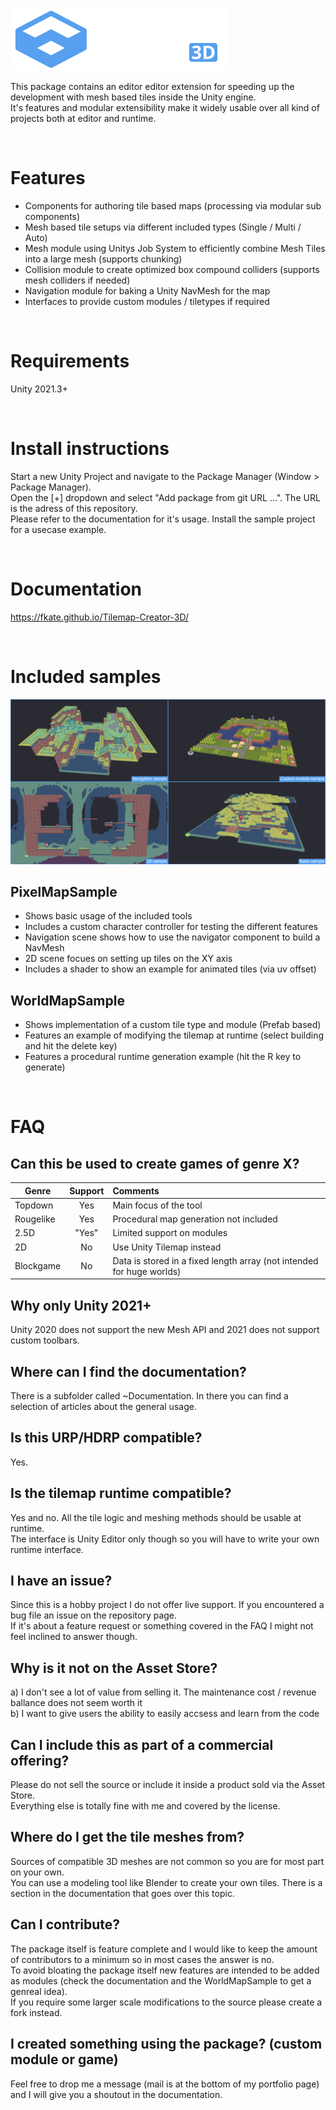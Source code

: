 ![Samples](Documentation~/docs/img/logo.png)

This package contains an editor editor extension for speeding up the development with mesh based tiles inside the Unity engine. <br>
It's features and modular extensibility make it widely usable over  all kind of projects both at editor and runtime. <br>

<br>

# Features
- Components for authoring tile based maps (processing via modular sub components)
- Mesh based tile setups via different included types (Single / Multi / Auto)
- Mesh module using Unitys Job System to efficiently combine Mesh Tiles into a large mesh (supports chunking)
- Collision module to create optimized box compound colliders (supports mesh colliders if needed)
- Navigation module for baking a Unity NavMesh for the map
- Interfaces to provide custom modules / tiletypes if required

<br>

# Requirements
Unity 2021.3+

<br>

# Install instructions
Start a new Unity Project and navigate to the Package Manager (Window > Package Manager). <br>
Open the [+] dropdown and select "Add package from git URL ...". The URL is the adress of this repository. <br>
Please refer to the documentation for it's usage. Install the sample project for a usecase example.

<br>

# Documentation
https://fkate.github.io/Tilemap-Creator-3D/

<br>

# Included samples
![Samples](Documentation~/docs/img/samples.png)
## PixelMapSample
- Shows basic usage of the included tools
- Includes a custom character controller for testing the different features
- Navigation scene shows how to use the navigator component to build a NavMesh
- 2D scene focues on setting up tiles on the XY axis
- Includes a shader to show an example for animated tiles (via uv offset)

## WorldMapSample
- Shows implementation of a custom tile type and module (Prefab based)
- Features an example of modifying the tilemap at runtime (select building and hit the delete key)
- Features a procedural runtime generation example (hit the R key to generate)

<br>

# FAQ
## Can this be used to create games of genre X?
| Genre     | Support |  Comments                                                             |
|-----------|:-------:|:----------------------------------------------------------------------|
| Topdown   | Yes     | Main focus of the tool                                                |
| Rougelike | Yes     | Procedural map generation not included                                |
| 2.5D      | "Yes"   |  Limited support on modules                                           |
| 2D        | No      | Use Unity Tilemap instead                                             |
| Blockgame | No      | Data is stored in a fixed length array (not intended for huge worlds) |

## Why only Unity 2021+
Unity 2020 does not support the new Mesh API and 2021 does not support custom toolbars.

## Where can I find the documentation?
There is a subfolder called ~Documentation. In there you can find a selection of articles about the general usage.

## Is this URP/HDRP compatible?
Yes.

## Is the tilemap runtime compatible?
Yes and no. All the tile logic and meshing methods should be usable at runtime.<br>
The interface is Unity Editor only though so you will have to write your own runtime interface.

## I have an issue?
Since this is a hobby project I do not offer live support. If you encountered a bug file an issue on the repository page. <br>
If it's about a feature request or something covered in the FAQ I might not feel inclined to answer though.

## Why is it not on the Asset Store?
a) I don't see a lot of value from selling it. The maintenance cost / revenue ballance does not seem worth it <br>
b) I want to give users the ability to easily accsess and learn from the code <br>

## Can I include this as part of a commercial offering?
Please do not sell the source or include it inside a product sold via the Asset Store. <br>
Everything else is totally fine with me and covered by the license.

## Where do I get the tile meshes from?
Sources of compatible 3D meshes are not common so you are for most part on your own. <br>
You can use a modeling tool like Blender to create your own tiles. There is a section in the documentation that goes over this topic.

## Can I contribute?
The package itself is feature complete and I would like to keep the amount of contributors to a minimum so in most cases the answer is no. <br>
To avoid bloating the package itself new features are intended to be added as modules (check the documentation and the WorldMapSample to get a genreal idea). <br>
If you require some larger scale modifications to the source please create a fork instead.

## I created something using the package? (custom module or game)
Feel free to drop me a message (mail is at the bottom of my portfolio page) and I will give you a shoutout in the documentation.
